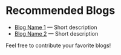 # Recommended Blogs

- [Blog Name 1](link) — Short description
- [Blog Name 2](link) — Short description

Feel free to contribute your favorite blogs!
